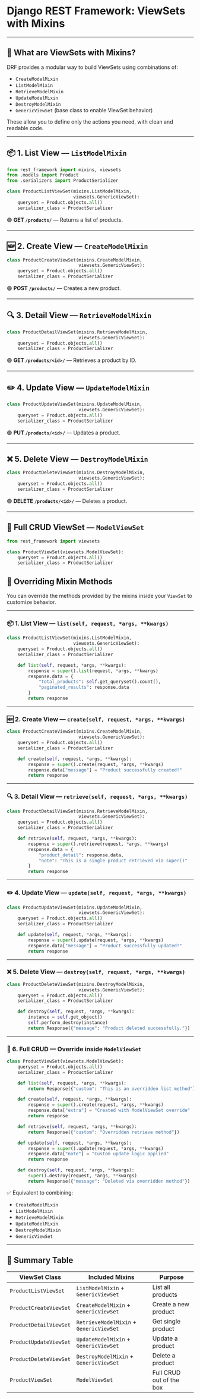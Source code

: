 # Django REST Framework: ViewSets with Mixins

---

## 🔹 What are ViewSets with Mixins?

DRF provides a modular way to build ViewSets using combinations of:

* `CreateModelMixin`
* `ListModelMixin`
* `RetrieveModelMixin`
* `UpdateModelMixin`
* `DestroyModelMixin`
* `GenericViewSet` (base class to enable ViewSet behavior)

These allow you to define only the actions you need, with clean and readable code.

---

## 📦 1. List View — `ListModelMixin`

```python
from rest_framework import mixins, viewsets
from .models import Product
from .serializers import ProductSerializer

class ProductListViewSet(mixins.ListModelMixin,
                         viewsets.GenericViewSet):
    queryset = Product.objects.all()
    serializer_class = ProductSerializer
```

🟢 **GET `/products/`** — Returns a list of products.

---

## 🆕 2. Create View — `CreateModelMixin`

```python
class ProductCreateViewSet(mixins.CreateModelMixin,
                           viewsets.GenericViewSet):
    queryset = Product.objects.all()
    serializer_class = ProductSerializer
```

🟢 **POST `/products/`** — Creates a new product.

---

## 🔍 3. Detail View — `RetrieveModelMixin`

```python
class ProductDetailViewSet(mixins.RetrieveModelMixin,
                           viewsets.GenericViewSet):
    queryset = Product.objects.all()
    serializer_class = ProductSerializer
```

🟢 **GET `/products/<id>/`** — Retrieves a product by ID.

---

## ✏️ 4. Update View — `UpdateModelMixin`

```python
class ProductUpdateViewSet(mixins.UpdateModelMixin,
                           viewsets.GenericViewSet):
    queryset = Product.objects.all()
    serializer_class = ProductSerializer
```

🟢 **PUT `/products/<id>/`** — Updates a product.

---

## ❌ 5. Delete View — `DestroyModelMixin`

```python
class ProductDeleteViewSet(mixins.DestroyModelMixin,
                           viewsets.GenericViewSet):
    queryset = Product.objects.all()
    serializer_class = ProductSerializer
```

🟢 **DELETE `/products/<id>/`** — Deletes a product.

---

## 🧩 Full CRUD ViewSet — `ModelViewSet`

```python
from rest_framework import viewsets

class ProductViewSet(viewsets.ModelViewSet):
    queryset = Product.objects.all()
    serializer_class = ProductSerializer
```

## 🔹 Overriding Mixin Methods

You can override the methods provided by the mixins inside your `ViewSet` to customize behavior.

---

### 📦 1. List View — `list(self, request, *args, **kwargs)`

```python
class ProductListViewSet(mixins.ListModelMixin,
                         viewsets.GenericViewSet):
    queryset = Product.objects.all()
    serializer_class = ProductSerializer

    def list(self, request, *args, **kwargs):
        response = super().list(request, *args, **kwargs)
        response.data = {
            "total_products": self.get_queryset().count(),  
            "paginated_results": response.data              
        }
        return response
```

---

### 🆕 2. Create View — `create(self, request, *args, **kwargs)`

```python
class ProductCreateViewSet(mixins.CreateModelMixin,
                           viewsets.GenericViewSet):
    queryset = Product.objects.all()
    serializer_class = ProductSerializer

    def create(self, request, *args, **kwargs):
        response = super().create(request, *args, **kwargs)
        response.data["message"] = "Product successfully created!"
        return response
```

---

### 🔍 3. Detail View — `retrieve(self, request, *args, **kwargs)`

```python
class ProductDetailViewSet(mixins.RetrieveModelMixin,
                           viewsets.GenericViewSet):
    queryset = Product.objects.all()
    serializer_class = ProductSerializer

    def retrieve(self, request, *args, **kwargs):
        response = super().retrieve(request, *args, **kwargs)
        response.data = {
            "product_detail": response.data,
            "note": "This is a single product retrieved via super()"
        }
        return response
```

---

### ✏️ 4. Update View — `update(self, request, *args, **kwargs)`

```python
class ProductUpdateViewSet(mixins.UpdateModelMixin,
                           viewsets.GenericViewSet):
    queryset = Product.objects.all()
    serializer_class = ProductSerializer

    def update(self, request, *args, **kwargs):
        response = super().update(request, *args, **kwargs)
        response.data["message"] = "Product successfully updated!"
        return response
```

---

### ❌ 5. Delete View — `destroy(self, request, *args, **kwargs)`

```python
class ProductDeleteViewSet(mixins.DestroyModelMixin,
                           viewsets.GenericViewSet):
    queryset = Product.objects.all()
    serializer_class = ProductSerializer

    def destroy(self, request, *args, **kwargs):
        instance = self.get_object()
        self.perform_destroy(instance)
        return Response({"message": "Product deleted successfully."})
```

---

### 🧩 6. Full CRUD — Override inside `ModelViewSet`

```python
class ProductViewSet(viewsets.ModelViewSet):
    queryset = Product.objects.all()
    serializer_class = ProductSerializer

    def list(self, request, *args, **kwargs):
        return Response({"custom": "This is an overridden list method"})

    def create(self, request, *args, **kwargs):
        response = super().create(request, *args, **kwargs)
        response.data["extra"] = "Created with ModelViewSet override"
        return response

    def retrieve(self, request, *args, **kwargs):
        return Response({"custom": "Overridden retrieve method"})

    def update(self, request, *args, **kwargs):
        response = super().update(request, *args, **kwargs)
        response.data["note"] = "Custom update logic applied"
        return response

    def destroy(self, request, *args, **kwargs):
        super().destroy(request, *args, **kwargs)
        return Response({"message": "Deleted via overridden method"})
```

✅ Equivalent to combining:

* `CreateModelMixin`
* `ListModelMixin`
* `RetrieveModelMixin`
* `UpdateModelMixin`
* `DestroyModelMixin`
* `GenericViewSet`

---

## 🧰 Summary Table

| ViewSet Class          | Included Mixins                         | Purpose                  |
| ---------------------- | --------------------------------------- | ------------------------ |
| `ProductListViewSet`   | `ListModelMixin` + `GenericViewSet`     | List all products        |
| `ProductCreateViewSet` | `CreateModelMixin` + `GenericViewSet`   | Create a new product     |
| `ProductDetailViewSet` | `RetrieveModelMixin` + `GenericViewSet` | Get single product       |
| `ProductUpdateViewSet` | `UpdateModelMixin` + `GenericViewSet`   | Update a product         |
| `ProductDeleteViewSet` | `DestroyModelMixin` + `GenericViewSet`  | Delete a product         |
| `ProductViewSet`       | `ModelViewSet`                          | Full CRUD out of the box |
